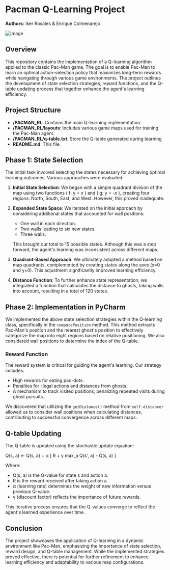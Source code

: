 # Pacman Q-Learning Project
**Authors**: Iker Rosales & Enrique Colmenarejo

![image](https://github.com/user-attachments/assets/db16c62d-ee3f-4fea-9657-b96f85c15fcb)



## Overview
This repository contains the implementation of a Q-learning algorithm applied to the classic Pac-Man game. The goal is to enable Pac-Man to learn an optimal action-selection policy that maximizes long-term rewards while navigating through various game environments. The project outlines the development of state selection strategies, reward functions, and the Q-table updating process that together enhance the agent's learning efficiency.

## Project Structure
- **/PACMAN_RL**: Contains the main Q-learning implementation.
- **/PACMAN_RL/layouts**: Includes various game maps used for training the Pac-Man agent.
- **/PACMAN_RL/q-table.txt**: Store the Q-table generated during learning
- **README.md**: This file.

## Phase 1: State Selection
The initial task involved selecting the states necessary for achieving optimal learning outcomes. Various approaches were evaluated:

1. **Initial State Selection**: We began with a simple quadrant division of the map using two functions \( f: y = x \) and \( g: y = -x \), creating four regions: North, South, East, and West. However, this proved inadequate.

2. **Expanded State Space**: We iterated on the initial approach by considering additional states that accounted for wall positions:
   - One wall in each direction.
   - Two walls leading to six new states.
   - Three walls.

   This brought our total to 15 possible states. Although this was a step forward, the agent's learning was inconsistent across different maps.

3. **Quadrant-Based Approach**: We ultimately adopted a method based on map quadrants, complemented by creating states along the axes (x=0 and y=0). This adjustment significantly improved learning efficiency.

4. **Distance Function**: To further enhance state representation, we integrated a function that calculates the distance to ghosts, taking walls into account, resulting in a total of 120 states.

## Phase 2: Implementation in PyCharm
We implemented the above state selection strategies within the Q-learning class, specifically in the `computePosition` method. This method extracts Pac-Man's position and the nearest ghost's position to effectively categorize the map into eight regions based on relative positioning. We also considered wall positions to determine the index of the Q-table.

### Reward Function
The reward system is critical for guiding the agent's learning. Our strategy includes:

- High rewards for eating pac-dots.
- Penalties for illegal actions and distances from ghosts.
- A mechanism to track visited positions, penalizing repeated visits during ghost pursuits.

We discovered that utilizing the `getDistance()` method from `self.distancer` allowed us to consider wall positions when calculating distances, contributing to successful convergence across different maps.

## Q-table Updating
The Q-table is updated using the stochastic update equation:

Q(s, a) ← Q(s, a) + α [ R + γ max_a Q(s', a) - Q(s, a) ]

Where:
- Q(s, a) is the Q-value for state s and action a.
- R is the reward received after taking action a.
- α (learning rate) determines the weight of new information versus previous Q-value.
- γ (discount factor) reflects the importance of future rewards.

This iterative process ensures that the Q-values converge to reflect the agent's learned experience over time.

## Conclusion
The project showcases the application of Q-learning in a dynamic environment like Pac-Man, emphasizing the importance of state selection, reward design, and Q-table management. While the implemented strategies proved effective, there is potential for further refinement to enhance learning efficiency and adaptability to various map configurations.
